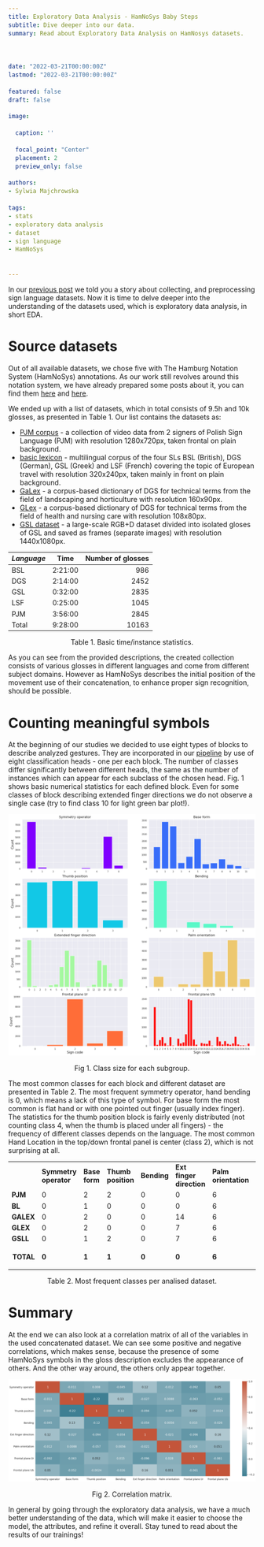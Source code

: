 ```yaml
---
title: Exploratory Data Analysis - HamNoSys Baby Steps
subtitle: Dive deeper into our data.
summary: Read about Exploratory Data Analysis on HamNosys datasets.



date: "2022-03-21T00:00:00Z"
lastmod: "2022-03-21T00:00:00Z"

featured: false
draft: false

image:

  caption: ''

  focal_point: "Center"
  placement: 2
  preview_only: false

authors:
- Sylwia Majchrowska

tags:
- stats
- exploratory data analysis
- dataset
- sign language
- HamNoSys


---
```









In our [previous post](https://www.hearai.pl/post/11-dataset/) we told you a story about collecting, and preprocessing sign language datasets. Now it is time to delve deeper into the understanding of the datasets used, which is exploratory data analysis, in short EDA.


# Source datasets

Out of all available datasets, we chose five with The Hamburg Notation System (HamNoSys) annotations. As our work still revolves around this notation system, we have already prepared some posts about it, you can find them [here](https://www.hearai.pl/post/4-hamnosys/) and [here](https://www.hearai.pl/post/5-hamnosys2/).

We ended up with a list of datasets, which in total consists of 9.5h and 10k glosses, as presented in Table 1. Our list contains the datasets as:



* [PJM corpus](https://www.slownikpjm.uw.edu.pl/en) - a collection of video data from 2 signers of Polish Sign Language (PJM) with resolution 1280x720px, taken frontal on plain background.
* [basic lexicon](https://www.sign-lang.uni-hamburg.de/dicta-sign/portal/concepts/concepts_eng.html) -  multilingual corpus of the four SLs BSL (British), DGS (German), GSL (Greek) and LSF (French) covering the topic of European travel with resolution 320x240px, taken mainly in front on plain background.
* [GaLex](https://www.sign-lang.uni-hamburg.de/galex/intro/vorwort.html#nav1) -  a corpus-based dictionary of DGS for technical terms from the field of landscaping and horticulture with resolution 160x90px.
* [GLex](https://www.sign-lang.uni-hamburg.de/glex/intro/vorwort.html#nav1) -  a corpus-based dictionary of DGS for technical terms from the field of health and nursing care with resolution 108x80px.
* [GSL dataset](https://vcl.iti.gr/dataset/gsl/) - a large-scale RGB+D dataset divided into isolated gloses of GSL and saved as frames (separate images) with resolution 1440x1080px.

<div align="center">

| *Language* | Time | Number of glosses |
|-----------------|:---------:|---------:|
| BSL | 2:21:00 | 986 |
| DGS | 2:14:00 | 2452 |
| GSL | 0:32:00 | 2835 |
| LSF | 0:25:00 | 1045 |
| PJM | 3:56:00 | 2845 |
| Total | 9:28:00 | 10163 |
  
</div>

  
</p>
<p align = "center">
Table 1. Basic time/instance statistics.
</p>



As you can see from the provided descriptions, the created collection consists of various glosses in different languages and come from different subject domains. However as HamNoSys describes the initial position of the movement use of their concatenation, to enhance proper sign recognition, should be possible.


# Counting meaningful symbols

At the beginning of our studies we decided to use eight types of blocks to describe analyzed gestures. They are incorporated in our [pipeline](https://www.hearai.pl/post/10-pipeline/) by use of eight classification heads - one per each block. The number of classes differ significantly between different heads, the same as the number of instances which can appear for each subclass of the chosen head. Fig. 1 shows basic numerical statistics for each defined block. Even for some classes of block describing extended finger directions we do not observe a single case (try to find class 10 for light green bar plot!).



![](fig2.png)
</p>
<p align = "center">
Fig 1. Class size for each subgroup.
</p>

The most common classes for each block and different dataset are presented in Table 2. The most frequent symmetry operator, hand bending is 0, which means a lack of this type of symbol. For base form the most common is flat hand or with one pointed out finger (usually index finger). The statistics for the thumb position block is fairly evenly distributed (not counting class 4, when the thumb is placed under all fingers) - the frequency of different classes depends on the language. The most common Hand Location in the top/down frontal panel is center (class 2), which is not surprising at all.




<table>
  <tr>
   <td>
   </td>
   <td><strong>Symmetry operator</strong>
   </td>
   <td><strong>Base form</strong>
   </td>
   <td><strong>Thumb position</strong>
   </td>
   <td><strong>Bending</strong>
   </td>
   <td><strong>Ext finger direction</strong>
   </td>
   <td><strong>Palm orientation</strong>
   </td>
   <td><strong>Frontal plane l/r</strong>
   </td>
   <td><strong>Frontal plane t/b</strong>
   </td>
  </tr>
  <tr>
   <td><strong>PJM</strong>
   </td>
   <td>0
   </td>
   <td>2
   </td>
   <td>2
   </td>
   <td>0
   </td>
   <td>0
   </td>
   <td>6
   </td>
   <td>2
   </td>
   <td>0
   </td>
  </tr>
  <tr>
   <td><strong>BL</strong>
   </td>
   <td>0
   </td>
   <td>1
   </td>
   <td>0
   </td>
   <td>0
   </td>
   <td>0
   </td>
   <td>6
   </td>
   <td>2
   </td>
   <td>0
   </td>
  </tr>
  <tr>
   <td><strong>GALEX</strong>
   </td>
   <td>0
   </td>
   <td>2
   </td>
   <td>0
   </td>
   <td>0
   </td>
   <td>14
   </td>
   <td>6
   </td>
   <td>2
   </td>
   <td>14
   </td>
  </tr>
  <tr>
   <td><strong>GLEX</strong>
   </td>
   <td>0
   </td>
   <td>2
   </td>
   <td>0
   </td>
   <td>0
   </td>
   <td>7
   </td>
   <td>6
   </td>
   <td>2
   </td>
   <td>0
   </td>
  </tr>
  <tr>
   <td><strong>GSLL</strong>
   </td>
   <td>0
   </td>
   <td>1
   </td>
   <td>2
   </td>
   <td>0
   </td>
   <td>7
   </td>
   <td>6
   </td>
   <td>2
   </td>
   <td>1
   </td>
  </tr>
  <tr>
   <td><p style="text-align: right">
<strong>TOTAL</strong></p>

   </td>
   <td><strong>0</strong>
   </td>
   <td><strong>1</strong>
   </td>
   <td><strong>1</strong>
   </td>
   <td><strong>0</strong>
   </td>
   <td><strong>0</strong>
   </td>
   <td><strong>6</strong>
   </td>
   <td><strong>2</strong>
   </td>
   <td><strong>13</strong>
   </td>
  </tr>
</table>
</p>
<p align = "center">
Table 2. Most frequent classes per analised dataset.
</p>


# Summary

At the end we can also look at a correlation matrix of all of the variables in the used concatenated dataset. We can see some positive and negative correlations, which makes sense, because the presence of some HamNoSys symbols in the gloss description excludes the appearance of others. And the other way around, the others only appear together.






![](./fig1.png)
</p>
<p align = "center">
Fig 2. Correlation matrix.
</p>



In general by going through the exploratory data analysis, we have a much better understanding of the data, which will make it easier to choose the model, the attributes, and refine it overall. Stay tuned to read about the results of our trainings!


